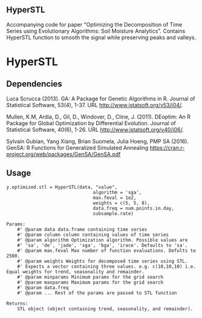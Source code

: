 HyperSTL
---

Accompanying code for paper "Optimizing the Decomposition of Time Series using Evolutionary Algorithms: Soil Moisture Analytics". Contains HyperSTL function to smooth the signal while preserving peaks and valleys.

# HyperSTL

## Dependencies

Luca Scrucca (2013). GA: A Package for Genetic Algorithms in R.
  Journal of Statistical Software, 53(4), 1-37. URL
  http://www.jstatsoft.org/v53/i04/.

Mullen, K.M, Ardia, D., Gil, D., Windover, D., Cline, J. (2011). DEoptim: An R Package for
    Global Optimization by Differential Evolution. Journal of Statistical Software, 40(6), 1-26. URL
    http://www.jstatsoft.org/v40/i06/.

Sylvain Gubian, Yang Xiang, Brian Suomela, Julia Hoeng, PMP SA (2016). GenSA: R Functions for Generalized Simulated Annealing
    https://cran.r-project.org/web/packages/GenSA/GenSA.pdf

## Usage

```
y.optimized.stl = HyperSTL(data, "value", 
                                algorithm = 'sga', 
                                max.feval = 1e2,
                                weights = c(5, 5, 8), 
                                data.freq = num.points.in.day, 
                                subsample.rate)

Params:
    #' @param data data.frame containing time series
    #' @param column column containing values of time series
    #' @param algorithm Optimization algorithm. Possible values are 
    #' 'sa', 'de', 'jade', 'sga', 'bga', 'irace'. Defaults to 'sa'.
    #' @param max.feval Max number of function evaluations. Defults to 2500.
    #' @param weights Weights for decomposed time series using STL. 
    #' Expects a vector containing three values. e.g. c(10,10,10) i.e. Equal weights for trend, seasonality and remainder.
    #' @param minparams Minimum params for the grid search
    #' @param maxparams Maximum params for the grid search
    #' @param data.freq 
    #' @param ... Rest of the params are passed to STL function

Returns:
    STL object (object containing trend, seasonality, and remainder).
```
